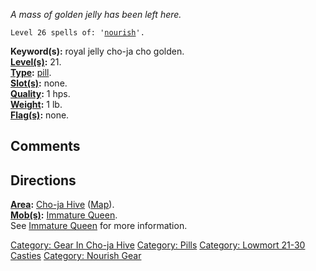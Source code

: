 *A mass of golden jelly has been left here.*

`Level 26 spells of: '`[`nourish`](Nourish.md "wikilink")`'.`

**Keyword(s):** royal jelly cho-ja cho golden.  
**[Level(s)](Object_Level.md "wikilink"):** 21.  
**[Type](:Category:_Object_Types.md "wikilink"):**
[pill](:Category:_Pills.md "wikilink").  
**[Slot(s)](Object_Slots.md "wikilink"):** none.  
**[Quality](Object_Quality.md "wikilink"):** 1 hps.  
**[Weight](Object_Weight.md "wikilink"):** 1 lb.  
**[Flag(s)](:Category:_Object_Flags.md "wikilink"):** none.  

## Comments

## Directions

**[Area](:Category:_Areas.md "wikilink"):** [Cho-ja
Hive](:Category:_Cho-ja_Hive.md "wikilink")
([Map](Cho-ja_Hive_Map.md "wikilink")).  
**[Mob(s)](:Category:_Mobs.md "wikilink"):** [Immature
Queen](Immature_Queen "wikilink").  
See [Immature Queen](Immature_Queen "wikilink") for more information.

[Category: Gear In Cho-ja
Hive](Category:_Gear_In_Cho-ja_Hive "wikilink") [Category:
Pills](Category:_Pills "wikilink") [Category: Lowmort 21-30
Casties](Category:_Lowmort_21-30_Casties "wikilink") [Category: Nourish
Gear](Category:_Nourish_Gear "wikilink")

